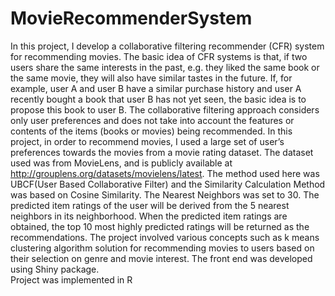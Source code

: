 # MovieRecommenderSystem
In this project, I develop a collaborative filtering recommender (CFR) system for recommending movies. 
The basic idea of CFR systems is that, if two users share the same interests in the past, e.g. they liked the same book or the same movie,
they will also have similar tastes in the future. If, for example, user A and user B have a similar purchase history
and user A recently bought a book that user B has not yet seen, the basic idea is to propose this book to user B. 
The collaborative filtering approach considers only user preferences and does not take into account the features or contents of the items
(books or movies) being recommended. In this project, in order to recommend movies, I used a large set of user’s preferences towards
the movies from a movie rating dataset. The dataset used was from MovieLens, and is publicly available at 
http://grouplens.org/datasets/movielens/latest.  The method used here was UBCF(User Based Collaborative Filter) 
and the Similarity Calculation Method was based on Cosine Similarity. The Nearest Neighbors was set to 30.
The predicted item ratings of the user will be derived from the 5 nearest neighbors in its neighborhood.
When the predicted item ratings are obtained, the top 10 most highly predicted ratings will be returned as the recommendations.
The project involved various concepts such as k means clustering algorithm solution for recommending movies to users based on 
their selection on genre and movie interest. The front end was developed using Shiny package.  
Project was implemented in R
